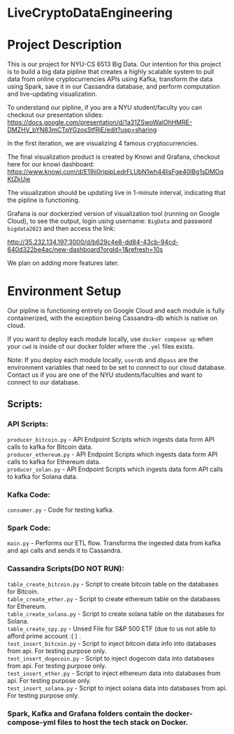 # LiveCryptoDataEngineering

# Project Description
This is our project for NYU-CS 6513 Big Data. Our intention for this project is to build a big data pipline that creates a highly scalable system to pull data from online cryptocurrencies APIs using Kafka, transform the data using Spark, save it in our Cassandra database, and perform computation and live-updating visualization. 

To understand our pipline, if you are a NYU student/faculty you can checkout our presentation slides:
https://docs.google.com/presentation/d/1a31ZSwoWalOhHMRE-DMZHV_bYN83mCTpYGzosStfRjE/edit?usp=sharing

In the first iteration, we are visualizing 4 famous cryptocurrencies. 

The final visualization product is created by Knowi and Grafana, checkout here for our knowi dashboard:
https://www.knowi.com/d/E19ii0ripipLedrFLUbN1wh44lisFge40lBg1sDMOqKtZkUie

The visualization should be updating live in 1-minute interval, indicating that the pipline is functioning. 

Grafana is our dockerzied version of visualization tool (running on Google Cloud), to see the output, login using username: `BigData` and password `bigdata2023` and then access the link:

http://35.232.134.197:3000/d/b629c4e8-dd84-43cb-94cd-640d322be4ac/new-dashboard?orgId=1&refresh=10s

We plan on adding more features later. 

# Environment Setup
Our pipline is functioning entirely on Google Cloud and each module is fully containerized, with the exception being Cassandra-db which is native on cloud.

If you want to deploy each module locally, use `docker compose up` when your `cwd` is inside of our docker folder where the `.yml` files exists.

Note: If you deploy each module locally, `userdb` and `dbpass` are the environment variables that need to be set to connect to our cloud database. Contact us if you are one of the NYU students/faculties and want to connect to our database.

## Scripts:

### API Scripts:

`producer_bitcoin.py` - API Endpoint Scripts which ingests data form API calls to kafka for Bitcoin data.<br>
`producer_ethereum.py` - API Endpoint Scripts which ingests data form API calls to kafka for Ethereum data.<br>
`producer_solan.py` - API Endpoint Scripts which ingests data form API calls to kafka for Solana data.<br>

### Kafka Code:

`consumer.py` - Code for testing kafka.

### Spark Code:

`main.py` - Performs our ETL flow. Transforms the ingested data from kafka and api calls and sends it to Cassandra.

### Cassandra Scripts(DO NOT RUN):

`table_create_bitcoin.py` - Script to create bitcoin table on the databases for Bitcoin. <br>
`table_create_ether.py` - Script to create ethereum table on the databases for Ethereum. <br>
`table_create_solana.py` - Script to create solana table on the databases for Solana. <br>
`table_create_spy.py` - Unsed File for S&P 500 ETF (due to us not able to afford prime account :( ) .<br>
`test_insert_bitcoin.py` - Script to inject bitcoin data info into databases from api. For testing purpose only. <br>
`test_insert_dogecoin.py` - Script to inject dogecoin data into databases from api. For testing purpose only. <br>
`test_insert_ether.py` - Script to inject ethereum data into databases from api. For testing purpose only.<br>
`test_insert_solana.py` - Script to inject solana data into databases from api. For testing purpose only. <br>

### Spark, Kafka and Grafana folders contain the docker-compose-yml files to host the tech stack on Docker.

